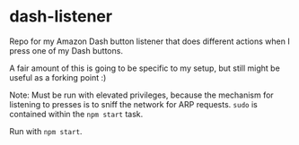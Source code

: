 # dash-listener

Repo for my Amazon Dash button listener that does different actions when I press one of my Dash buttons.

A fair amount of this is going to be specific to my setup, but still might be useful as a forking point :)

Note: Must be run with elevated privileges, because the mechanism for listening to presses is to sniff the network for ARP requests. `sudo` is contained within the `npm start` task.

Run with `npm start`. 